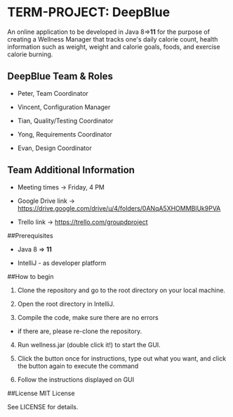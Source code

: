 # TERM-PROJECT: DeepBlue

An online application to be developed in Java 8=>**11** for the purpose of creating a Wellness Manager that tracks one's
daily calorie count, health information such as weight, weight and calorie goals, foods, and exercise calorie burning.

##  DeepBlue Team & Roles

- Peter, Team Coordinator

- Vincent, Configuration Manager

- Tian, Quality/Testing Coordinator

- Yong, Requirements Coordinator

- Evan, Design Coordinator

## Team Additional Information

- Meeting times -> Friday, 4 PM 

- Google Drive link -> https://drive.google.com/drive/u/4/folders/0ANqA5XHOMMBlUk9PVA

- Trello link -> https://trello.com/groupdproject

##Prerequisites

- Java 8 => **11**

- IntelliJ - as developer platform


##How to begin

1. Clone the repository and go to the root directory on your local machine.

2. Open the root directory in IntelliJ.

3. Compile the code, make sure there are no errors
- if there are, please re-clone the repository.

4. Run wellness.jar (double click it!) to start the GUI.

5. Click the button once for instructions, type out what you want, and click the button again to execute the command

6. Follow the instructions displayed on GUI


##License
MIT License

See LICENSE for details.
